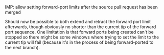 IMP: allow setting forward-port limits after the source pull request has been merged

Should now be possible to both extend and retract the forward port limit
afterwards, though obviously no shorter than the current tip of the forward
port sequence. One limitation is that forward ports being created can't be
stopped so there might be some windows where trying to set the limit to the
current tip will fail (because it's in the process of being forward-ported to
the next branch).
